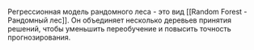 Регрессионная модель рандомного леса - это вид [[Random Forest - Рандомный лес]].
Он объединяет несколько деревьев принятия решений, чтобы уменьшить переобучение и повысить точность прогнозирования.